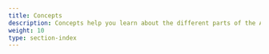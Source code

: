 ```yaml
---
title: Concepts
description: Concepts help you learn about the different parts of the Alameda system and the abstractions it uses.
weight: 10
type: section-index
---
```

